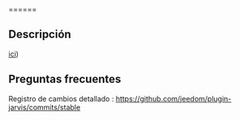  
======

Descripción 
-----------


[ici](:https://github.com/alexylem/jarvis))

Preguntas frecuentes 
---

Registro de cambios detallado :
<https://github.com/jeedom/plugin-jarvis/commits/stable>

